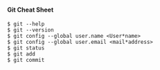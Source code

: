 #### Git Cheat Sheet
~~~
$ git --help
$ git --version
$ git config --global user.name <User*name>
$ git config --global user.email <mail*address>
$ git status
$ git add
$ git commit
~~~
